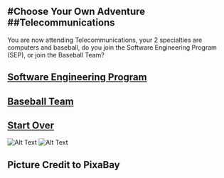 #Choose Your Own Adventure
##Telecommunications
---

You are now attending Telecommunications, your 2 specialties are computers and baseball, do you join the Software Engineering Program (SEP), or join the Baseball Team?

## [Software Engineering Program](hackathon.md)
## [Baseball Team](baseball.md)
## [Start Over](../home.md)

![Alt Text](https://pixabay.com/static/uploads/photo/2014/12/30/13/44/programming-583923_640.jpg)
![Alt Text](https://pixabay.com/static/uploads/photo/2013/07/12/17/01/baseball-151704_640.png)

## Picture Credit to PixaBay